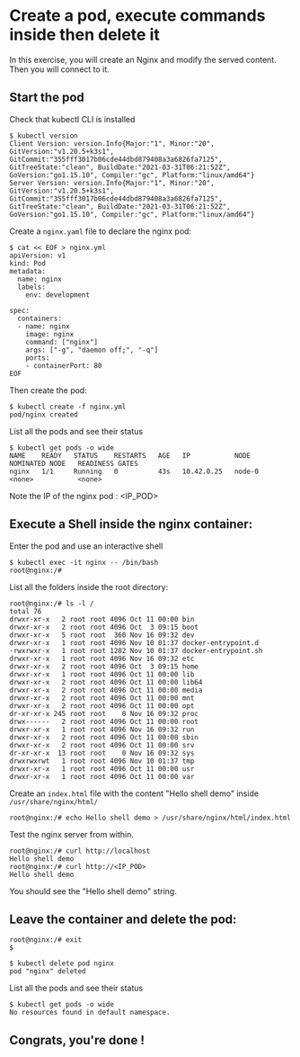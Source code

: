 # Create a pod, execute commands inside then delete it

In this exercise, you will create an Nginx and modify the served content.
Then you will connect to it.

## Start the pod

Check that kubectl CLI is installed
```console
$ kubectl version
Client Version: version.Info{Major:"1", Minor:"20", GitVersion:"v1.20.5+k3s1", GitCommit:"355fff3017b06cde44dbd879408a3a6826fa7125", GitTreeState:"clean", BuildDate:"2021-03-31T06:21:52Z", GoVersion:"go1.15.10", Compiler:"gc", Platform:"linux/amd64"}
Server Version: version.Info{Major:"1", Minor:"20", GitVersion:"v1.20.5+k3s1", GitCommit:"355fff3017b06cde44dbd879408a3a6826fa7125", GitTreeState:"clean", BuildDate:"2021-03-31T06:21:52Z", GoVersion:"go1.15.10", Compiler:"gc", Platform:"linux/amd64"}
```

Create a `nginx.yaml` file to declare the nginx pod:
```console
$ cat << EOF > nginx.yml
apiVersion: v1
kind: Pod
metadata:
  name: nginx
  labels:
    env: development

spec:
  containers:
  - name: nginx
    image: nginx
    command: ["nginx"]
    args: ["-g", "daemon off;", "-q"]
    ports:
    - containerPort: 80
EOF
```

Then create the pod:
```console
$ kubectl create -f nginx.yml
pod/nginx created
```

List all the pods and see their status
```console
$ kubectl get pods -o wide
NAME    READY   STATUS    RESTARTS   AGE   IP           NODE     NOMINATED NODE   READINESS GATES
nginx   1/1     Running   0          43s   10.42.0.25   node-0   <none>           <none>
```

Note the IP of the nginx pod : <IP_POD>

## Execute a Shell inside the nginx container:
Enter the pod and use an interactive shell
```console
$ kubectl exec -it nginx -- /bin/bash
root@nginx:/#
```

List all the folders inside the root directory:
```console
root@nginx:/# ls -l /
total 76
drwxr-xr-x   2 root root 4096 Oct 11 00:00 bin
drwxr-xr-x   2 root root 4096 Oct  3 09:15 boot
drwxr-xr-x   5 root root  360 Nov 16 09:32 dev
drwxr-xr-x   1 root root 4096 Nov 10 01:37 docker-entrypoint.d
-rwxrwxr-x   1 root root 1202 Nov 10 01:37 docker-entrypoint.sh
drwxr-xr-x   1 root root 4096 Nov 16 09:32 etc
drwxr-xr-x   2 root root 4096 Oct  3 09:15 home
drwxr-xr-x   1 root root 4096 Oct 11 00:00 lib
drwxr-xr-x   2 root root 4096 Oct 11 00:00 lib64
drwxr-xr-x   2 root root 4096 Oct 11 00:00 media
drwxr-xr-x   2 root root 4096 Oct 11 00:00 mnt
drwxr-xr-x   2 root root 4096 Oct 11 00:00 opt
dr-xr-xr-x 245 root root    0 Nov 16 09:32 proc
drwx------   2 root root 4096 Oct 11 00:00 root
drwxr-xr-x   1 root root 4096 Nov 16 09:32 run
drwxr-xr-x   2 root root 4096 Oct 11 00:00 sbin
drwxr-xr-x   2 root root 4096 Oct 11 00:00 srv
dr-xr-xr-x  13 root root    0 Nov 16 09:32 sys
drwxrwxrwt   1 root root 4096 Nov 10 01:37 tmp
drwxr-xr-x   1 root root 4096 Oct 11 00:00 usr
drwxr-xr-x   1 root root 4096 Oct 11 00:00 var
```

Create an `index.html` file with the content "Hello shell demo" inside `/usr/share/nginx/html/`
```console
root@nginx:/# echo Hello shell demo > /usr/share/nginx/html/index.html
```

Test the nginx server from within.
```console
root@nginx:/# curl http://localhost
Hello shell demo
root@nginx:/# curl http://<IP_POD>
Hello shell demo
```
You should see the "Hello shell demo" string.

## Leave the container and delete the pod:
```console
root@nginx:/# exit
$
```

```console
$ kubectl delete pod nginx
pod "nginx" deleted
```

List all the pods and see their status
```console
$ kubectl get pods -o wide
No resources found in default namespace.
```

## Congrats, you're done !
